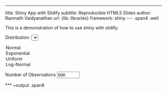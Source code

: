 ---
title: Shiny App with Slidify
subtitle: Reproducible HTML5 Slides
author: Ramnath Vaidyanathan
url: {lib: libraries}
framework: shiny
--- .span4 .well





This is a demonstration of how to use shiny with slidify.





<label class="control-label" for="dist">Distribution:</label>
<select id="dist">
  <option value="norm" selected="selected">Normal</option>
  <option value="exp">Exponential</option>
  <option value="unif">Uniform</option>
  <option value="lnorm">Log-Normal</option>
</select>




<label>Number of Observations</label>
<input id="n" type="number" value="500" min="1" max="1000"/>



*** =output .span8

<div id="plot" class="shiny-plot-output" style="width: 100%; height: 400px"></div> 
<div id="table" class="shiny-html-output"></div>
